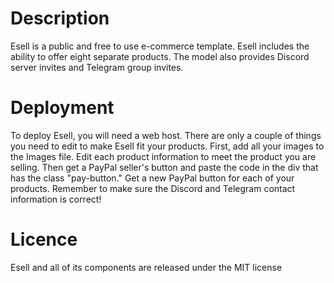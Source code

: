 # Description
Esell is a public and free to use e-commerce template. Esell includes the ability to offer eight separate products. The model also provides Discord server invites and Telegram group invites.

# Deployment
To deploy Esell, you will need a web host. There are only a couple of things you need to edit to make Esell fit your products. First, add all your images to the Images file. Edit each product information to meet the product you are selling. Then get a PayPal seller's button and paste the code in the div that has the class "pay-button." Get a new PayPal button for each of your products. Remember to make sure the Discord and Telegram contact information is correct!
  
# Licence
Esell and all of its components are released under the MIT license
